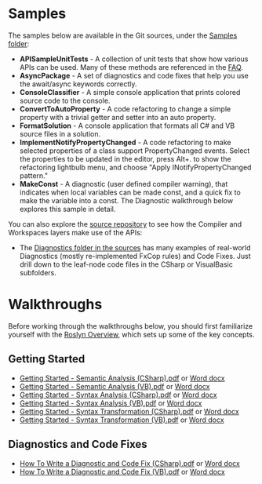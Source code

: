 # Samples

The samples below are available in the Git sources, under the [Samples folder](https://github.com/dotnet/roslyn/tree/master/src/Samples): 
* **APISampleUnitTests** - A collection of unit tests that show how various APIs can be used. Many of these methods are referenced in the [FAQ](https://github.com/dotnet/roslyn/wiki/FAQ). 
* **AsyncPackage** - A set of diagnostics and code fixes that help you use the await/async keywords correctly. 
* **ConsoleClassifier** - A simple console application that prints colored source code to the console. 
* **ConvertToAutoProperty** - A code refactoring to change a simple property with a trivial getter and setter into an auto property. 
* **FormatSolution** - A console application that formats all C# and VB source files in a solution. 
* **ImplementNotifyPropertyChanged** - A code refactoring to make selected properties of a class support PropertyChanged events. Select the properties to be updated in the editor, press Alt+. to show the refactoring lightbulb menu, and choose "Apply INotifyPropertyChanged pattern." 
* **MakeConst** - A diagnostic (user defined compiler warning), that indicates when local variables can be made const, and a quick fix to make the variable into a const. The Diagnostic walkthrough below explores this sample in detail.

You can also explore the [source repository](https://github.com/dotnet/roslyn/tree/master/src) to see how the Compiler and Workspaces layers make use of the APIs: 
* The [Diagnostics folder in the sources](https://github.com/dotnet/roslyn/tree/master/src/Diagnostics) has many examples of real-world Diagnostics (mostly re-implemented FxCop rules) and Code Fixes. Just drill down to the leaf-node code files in the CSharp or VisualBasic subfolders.

# Walkthroughs
Before working through the walkthroughs below, you should first familiarize yourself with the [Roslyn Overview](https://github.com/dotnet/roslyn/wiki/Roslyn-Overview), which sets up some of the key concepts.

## Getting Started
* [Getting Started - Semantic Analysis (CSharp).pdf](/docs/csharp-semantic.pdf) or [Word docx](docs/csharp-semantic.docx)
* [Getting Started - Semantic Analysis (VB).pdf](docs/vb-semantic.pdf) or [Word docx](docs/vb-semantic.docx)
* [Getting Started - Syntax Analysis (CSharp).pdf](docs/csharp-syntax.pdf) or [Word docx](docs/csharp-syntax.docx)
* [Getting Started - Syntax Analysis (VB).pdf](docs/vb-syntax.pdf) or [Word docx](docs/vb-syntax.docx)
* [Getting Started - Syntax Transformation (CSharp).pdf](docs/csharp-transform.pdf) or [Word docx](docs/csharp-transform.docx)
* [Getting Started - Syntax Transformation (VB).pdf](docs/vb-transform.pdf) or [Word docx](docs/vb-transform.docx)

## Diagnostics and Code Fixes
* [How To Write a Diagnostic and Code Fix (CSharp).pdf](docs/csharp-diag.pdf) or [Word docx](docs/csharp-diag.docx)
* [How To Write a Diagnostic and Code Fix (VB).pdf](docs/vb-diag.pdf) or [Word docx](docs/vb-diag.docx)
